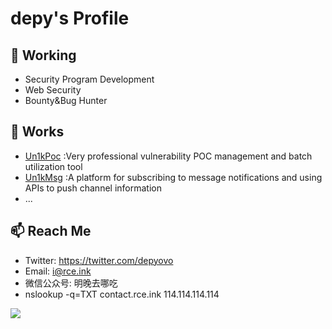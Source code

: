 # depy's Profile

## 🔭 Working

- Security Program Development
- Web Security
- Bounty&Bug Hunter

## 🌱 Works
- [Un1kPoc](https://github.com/h4ckdepy/Un1kPoc) :Very professional vulnerability POC management and batch utilization tool
- [Un1kMsg](https://github.com/h4ckdepy/Un1kMsg) :A platform for subscribing to message notifications and using APIs to push channel information
- ...

## 📫 Reach Me

- Twitter: https://twitter.com/depyovo
- Email: i@rce.ink
- 微信公众号: 明晚去哪吃
- nslookup -q=TXT contact.rce.ink 114.114.114.114

<img src="https://github-readme-stats.vercel.app/api?username=h4ckdepy&show_icons=true&locale=en">



